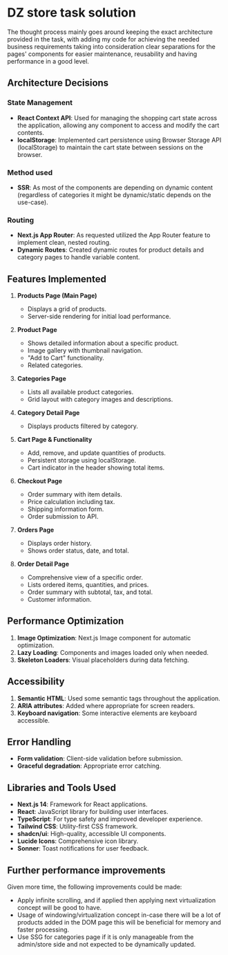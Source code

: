 # DZ store task solution

The thought process mainly goes around keeping the exact architecture provided in the task, with adding my code for achieving the needed business requirements taking into consideration clear separations for the pages' components for easier maintenance, reusability and having performance in a good level.

## Architecture Decisions

### State Management

- **React Context API**: Used for managing the shopping cart state across the application, allowing any component to access and modify the cart contents.
- **localStorage**: Implemented cart persistence using Browser Storage API (localStorage) to maintain the cart state between sessions on the browser.

### Method used

- **SSR**: As most of the components are depending on dynamic content (regardless of categories it might be dynamic/static depends on the use-case).

### Routing

- **Next.js App Router**: As requested utilized the App Router feature to implement clean, nested routing.
- **Dynamic Routes**: Created dynamic routes for product details and category pages to handle variable content.

## Features Implemented

1. **Products Page (Main Page)**
   - Displays a grid of products.
   - Server-side rendering for initial load performance.

2. **Product Page**
   - Shows detailed information about a specific product.
   - Image gallery with thumbnail navigation.
   - "Add to Cart" functionality.
   - Related categories.

3. **Categories Page**
   - Lists all available product categories.
   - Grid layout with category images and descriptions.

4. **Category Detail Page**
   - Displays products filtered by category.

5. **Cart Page & Functionality**
   - Add, remove, and update quantities of products.
   - Persistent storage using localStorage.
   - Cart indicator in the header showing total items.

6. **Checkout Page**
   - Order summary with item details.
   - Price calculation including tax.
   - Shipping information form.
   - Order submission to API.

7. **Orders Page**
   - Displays order history.
   - Shows order status, date, and total.

8. **Order Detail Page**
   - Comprehensive view of a specific order.
   - Lists ordered items, quantities, and prices.
   - Order summary with subtotal, tax, and total.
   - Customer information.

## Performance Optimization

1. **Image Optimization**: Next.js Image component for automatic optimization.
2. **Lazy Loading**: Components and images loaded only when needed.
3. **Skeleton Loaders**: Visual placeholders during data fetching.

## Accessibility

1. **Semantic HTML**: Used some semantic tags throughout the application.
2. **ARIA attributes**: Added where appropriate for screen readers.
3. **Keyboard navigation**: Some interactive elements are keyboard accessible.

## Error Handling

- **Form validation**: Client-side validation before submission.
- **Graceful degradation**: Appropriate error catching.

## Libraries and Tools Used

- **Next.js 14**: Framework for React applications.
- **React**: JavaScript library for building user interfaces.
- **TypeScript**: For type safety and improved developer experience.
- **Tailwind CSS**: Utility-first CSS framework.
- **shadcn/ui**: High-quality, accessible UI components.
- **Lucide Icons**: Comprehensive icon library.
- **Sonner**: Toast notifications for user feedback.

## Further performance improvements

Given more time, the following improvements could be made:

- Apply infinite scrolling, and if applied then applying next virtualization concept will be good to have.
- Usage of windowing/virtualization concept in-case there will be a lot of products added in the DOM page this will be beneficial for memory and faster processing.
- Use SSG for categories page if it is only manageable from the admin/store side and not expected to be dynamically updated.